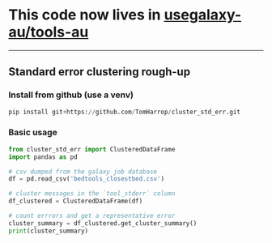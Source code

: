
# This code now lives in [usegalaxy-au/tools-au](https://github.com/usegalaxy-au/tools-au)

---

## Standard error clustering rough-up

### Install from github (use a venv)

```python
pip install git+https://github.com/TomHarrop/cluster_std_err.git
```

### Basic usage

```python
from cluster_std_err import ClusteredDataFrame
import pandas as pd

# csv dumped from the galaxy job database
df = pd.read_csv('bedtools_closestbed.csv')

# cluster messages in the `tool_stderr` column
df_clustered = ClusteredDataFrame(df)

# count errrors and get a representative error
cluster_summary = df_clustered.get_cluster_summary()
print(cluster_summary)
```